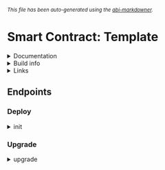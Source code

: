 <sub>*This file has been auto-generated using the [abi-markdowner](https://github.com/0xk0stas/abi-markdowner).*</sub>

# Smart Contract: Template

<details>
<summary>Documentation</summary>

Empty Contract
</details>

<details>
<summary>Build info</summary>

- **Rustc Version**: 1.80.1
- **Commit Hash**: 3f5fd8dd41153bc5fdca9427e9e05be2c767ba23
- **Commit Date**: 2024-08-06
- **Channel**: Stable

- **Framework**: multiversx-sc
- **Version**: 0.54.3
</details>

<details>
<summary>Links</summary>

- **Devnet Deployments**:
  - **[SC](https://devnet-explorer.elrond.com/address/)**: 
</details>

## Endpoints

### Deploy

<details>
<summary>init</summary>


</details>

### Upgrade

<details>
<summary>upgrade</summary>


</details>

